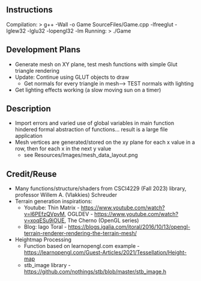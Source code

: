 ## Instructions
Compilation:
    > g++ -Wall -o Game SourceFiles/Game.cpp -lfreeglut -lglew32 -lglu32 -lopengl32 -lm
Running:
    > ./Game

## Development Plans
* Generate mesh on XY plane, test mesh functions with simple Glut triangle rendering
* Update: Continue using GLUT objects to draw
    * Get normals for every triangle in mesh--> TEST normals with lighting
* Get lighting effects working (a slow moving sun on a timer)

## Description
* Import errors and varied use of global variables in main function hindered formal abstraction of functions... result is a large file application
* Mesh vertices are generated/stored on the xy plane for each x value in a row, then for each x in the next y value
    * see Resources/Images/mesh_data_layout.png

## Credit/Reuse
* Many functions/structure/shaders from CSCI4229 (Fall 2023) library, professor Willem A. (Vlakkies) Schreuder
* Terrain generation inspirations:
    * Youtube: Thin Matrix - https://www.youtube.com/watch?v=l6PEfzQVpvM, OGLDEV - https://www.youtube.com/watch?v=xoqESu9iOUE, The Cherno (OpenGL series)
    * Blog: Iago Toral - https://blogs.igalia.com/itoral/2016/10/13/opengl-terrain-renderer-rendering-the-terrain-mesh/
* Heightmap Processing
    * Function based on learnopengl.com example - https://learnopengl.com/Guest-Articles/2021/Tessellation/Height-map
    * stb_image library - https://github.com/nothings/stb/blob/master/stb_image.h
